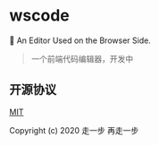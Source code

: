 # wscode
💪 An Editor Used on the Browser Side.

> 一个前端代码编辑器，开发中

## 开源协议

[MIT](https://github.com/yelloxing/Web-Studio-Code/blob/master/LICENSE)

Copyright (c) 2020 走一步 再走一步

